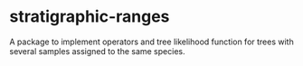 # stratigraphic-ranges
A package to implement operators and tree likelihood function for trees with several samples assigned to the same species.  
